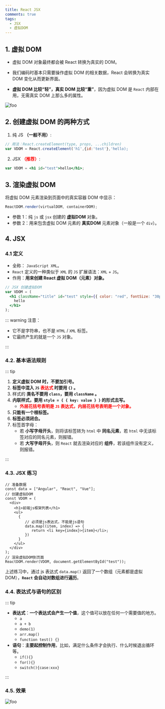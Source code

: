 ```yaml
---
title: React JSX
comments: true
tags:
  - JSX
  - 虚拟DOM
---
```


## 1. 虚拟 DOM

- 虚拟 DOM 对象最终都会被 React 转换为真实的 DOM。

- 我们编码时基本只需要操作虚拟 DOM 的相关数据，React 会转换为真实 DOM 变化从而更新界面。

- **虚拟 DOM 比较“轻”，真实 DOM 比较“重”**，因为虚拟 DOM 是 `React` 内部在用，无需真实 DOM 上那么多的属性。

<img class="zoomable" :src="$withBase('/images/screenshot/1/3/1.png')" alt="foo">

## 2. 创建虚拟 DOM 的两种方式

1. 纯 JS **（一般不用）**:

```js
// 用法：React.createElement(type, props, ...children)
var VDOM = React.createElement('h1',{id:'test'},'hello);
```

2. JSX **<font color="red">（推荐）</font>**:

```jsx
var VDOM = <h1 id="test">hello</h1>;
```

## 3. 渲染虚拟 DOM

将虚拟 DOM 元素渲染到页面中的真实容器 DOM 中显示：

```js
ReactDOM.render(virtualDOM, containerDOM);
```

- 参数 1：纯 `js` 或 `jsx` 创建的 **虚拟DOM** 对象。
- 参数 2：用来包含虚拟 DOM 元素的 **真实DOM** 元素对象（一般是一个 `div`）。

## 4. JSX

### 4.1 定义

- 全称： `JavaScript XML`。
- `React` 定义的一种类似于 `XML` 的 `JS` 扩展语法：`XML` + `JS`。
- 作用：**用来创建 React 虚拟 DOM（元素）对象。**

```jsx
// JSX 创建虚拟DOM
var VDOM = (
  <h1 className="title" id="test" style={{ color: "red", fontSize: "30px" }}>
    hello
  </h1>
);
```

::: warning 注意：

- 它不是字符串，也不是 `HTML` / `XML` 标签。
- 它最终产生的就是一个 `JS` 对象。

:::

### 4.2. 基本语法规则

::: tip

1. **定义虚拟 DOM 时，不要加引号。**
2. **标签中混入 `JS` <font color="red"> 表达式 </font> 时要用 `{}` 。**
3. 样式的 **类名不要用 `class`，要用 `className` 。**
4. **内联样式，要用 `style = { { key: value } }` 的形式去写。**
   - **<font color="red">外层花括号表明是 `JS` 表达式，内层花括号表明是一个对象。</font>**
5. **只能有一个根标签。**
6. **标签必须闭合。**
7. 标签首字母：
   - 若 **小写字母开头**，则将该标签转为 `html` 中 **同名元素**，若 `html` 中无该标签对应的同名元素，则报错。
   - 若 **大写字母开头**，则 `React` 就去渲染对应的 **组件**，若该组件没有定义，则报错。

:::

### 4.3. JSX 练习

```js{9,10,11,12}
// 准备数据
const data = ["Angular", "React", "Vue"];
// 创建虚拟DOM
const VDOM = (
  <div>
    <h1>前端js框架列表</h1>
    <ul>
      {
         // 必须是js表达式，不能是js语句
         data.map((item, index) => {
            return <li key={index}>{item}</li>;
         })
      }
    </ul>
  </div>
);
// 渲染虚拟DOM到页面
ReactDOM.render(VDOM, document.getElementById("test"));
```

上述练习中，通过 js 表达式 `data.map()` 返回了一个数组（元素都是虚拟 DOM），**`React` 会自动对数组进行遍历**。

### 4.4. 表达式与语句的区别

::: tip

- **表达式**：**一个表达式会产生一个值**，这个值可以放在任何一个需要值的地方。
  - `a`
  - `a + b`
  - `demo(1)`
  - `arr.map()`
  - `function test() {}`
- **语句**：**主要起控制作用**，比如，满足什么条件才会执行、什么时候退出循环等。
  - `if(){}`
  - `for(){}`
  - `switch(){case:xxx}`

:::

### 4.5. 效果

<img class="zoomable" :src="$withBase('/images/screenshot/1/3/2.png')" alt="foo">
